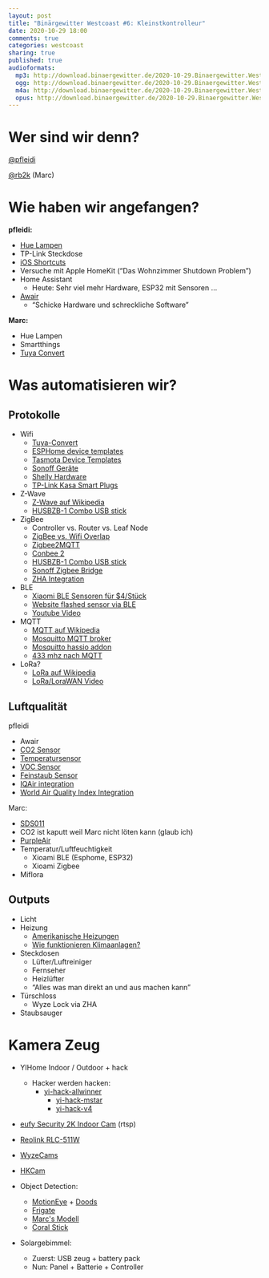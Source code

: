 ```yaml
---
layout: post
title: "Binärgewitter Westcoast #6: Kleinstkontrolleur"
date: 2020-10-29 18:00
comments: true
categories: westcoast
sharing: true
published: true
audioformats:
  mp3: http://download.binaergewitter.de/2020-10-29.Binaergewitter.Westcoast.6.mp3
  ogg: http://download.binaergewitter.de/2020-10-29.Binaergewitter.Westcoast.6.ogg
  m4a: http://download.binaergewitter.de/2020-10-29.Binaergewitter.Westcoast.6.m4a
  opus: http://download.binaergewitter.de/2020-10-29.Binaergewitter.Westcoast.6.opus
---
```


# Wer sind wir denn?

[@pfleidi](https://github.com/pfleidi/)

[@rb2k](https://twitter.com/rb2k/) (Marc)

# Wie haben wir angefangen?

**pfleidi:**

- [Hue Lampen](https://www.philips-hue.com/en-us)
- TP-Link Steckdose
- [iOS Shortcuts](https://support.apple.com/guide/shortcuts/welcome/ios)
- Versuche mit Apple HomeKit (“Das Wohnzimmer Shutdown Problem”)
- Home Assistant
    - Heute: Sehr viel mehr Hardware, ESP32 mit Sensoren …
- [Awair](https://www.getawair.com/)
    - “Schicke Hardware und schreckliche Software”

**Marc:**

- Hue Lampen
- Smartthings
- [Tuya Convert](https://github.com/ct-Open-Source/tuya-convert)

# Was automatisieren wir?
## Protokolle
- Wifi
    - [Tuya-Convert](https://github.com/ct-Open-Source/tuya-convert)
    - [ESPHome device templates](https://esphome-configs.io/devices/)
    - [Tasmota Device Templates](https://templates.blakadder.com/)
    - [Sonoff Geräte](https://www.itead.cc/smart-home.html)
    - [Shelly Hardware](https://shelly.cloud/)
    - [TP-Link Kasa Smart Plugs](https://www.kasasmart.com/us/products/smart-plugs)
- Z-Wave
    - [Z-Wave auf Wikipedia](https://en.wikipedia.org/wiki/Z-Wave)
    - [HUSBZB-1 Combo USB stick](https://www.amazon.com/GoControl-CECOMINOD016164-HUSBZB-1-USB-Hub/dp/B01GJ826F8)
- ZigBee
    - Controller vs. Router vs. Leaf Node
    - [ZigBee vs. Wifi Overlap](https://support.metageek.com/hc/en-us/articles/203845040-ZigBee-and-WiFi-Coexistence)
    - [Zigbee2MQTT](https://www.zigbee2mqtt.io/)
    - [Conbee 2](https://phoscon.de/en/conbee2)
    - [HUSBZB-1 Combo USB stick](https://www.amazon.com/GoControl-CECOMINOD016164-HUSBZB-1-USB-Hub/dp/B01GJ826F8)
    - [Sonoff Zigbee Bridge](https://www.itead.cc/sonoff-zbbridge.html)
    - [ZHA Integration](https://www.home-assistant.io/integrations/zha/)
- BLE
    - [Xiaomi BLE Sensoren für $4/Stück](https://www.aliexpress.com/item/4001230582090.html)
    - [Website flashed sensor via BLE](https://github.com/atc1441/ATC_MiThermometer)
    - [Youtube Video](https://youtu.be/K-HG7qs9hK0)
- MQTT
    - [MQTT auf Wikipedia](https://en.wikipedia.org/wiki/MQTT?wprov=sfti1)
    - [Mosquitto MQTT broker](https://mosquitto.org/)
    - [Mosquitto hassio addon](https://github.com/home-assistant/hassio-addons/tree/master/mosquitto)
    - [433 mhz nach MQTT](https://github.com/mverleun/RTL433-to-mqtt)
- LoRa?
    - [LoRa auf Wikipedia](https://en.wikipedia.org/wiki/LoRa#LoRaWAN)
    - [LoRa/LoraWAN Video](https://youtu.be/hMOwbNUpDQA)
## Luftqualität

pfleidi

- Awair
- [CO2 Sensor](https://esphome.io/components/sensor/mhz19.html)
- [Temperatursensor](https://esphome.io/components/sensor/hdc1080.html)
- [VOC Sensor](https://esphome.io/components/sensor/sgp30.html)
- [Feinstaub Sensor](https://esphome.io/components/sensor/pmsx003.html)
- [IQAir integration](https://www.home-assistant.io/integrations/airvisual/)
- [World Air Quality Index Integration](https://www.home-assistant.io/integrations/waqi/)

Marc:

- [SDS011](https://esphome.io/components/sensor/sds011.html)
- CO2 ist kaputt weil Marc nicht löten kann (glaub ich)
- [PurpleAir](https://www2.purpleair.com/collections/air-quality-sensors)
- Temperatur/Luftfeuchtigkeit
    - Xioami BLE (Esphome, ESP32)
    - Xioami Zigbee
- Miflora

## Outputs


- Licht
- Heizung
    - [Amerikanische Heizungen](https://www.youtube.com/watch?v=lBVvnDfW2Xo)
    - [Wie funktionieren Klimaanlagen?](https://www.youtube.com/watch?v=2horH-IeurA)
- Steckdosen
    - Lüfter/Luftreiniger
    - Fernseher
    - Heizlüfter
    - “Alles was man direkt an und aus machen kann”
- Türschloss
    - Wyze Lock via ZHA
- Staubsauger

# Kamera Zeug


- YIHome Indoor / Outdoor + hack
  - Hacker werden hacken:
	  - [yi-hack-allwinner](https://github.com/roleoroleo/yi-hack-Allwinner)
		- [yi-hack-mstar](https://github.com/roleoroleo/yi-hack-MStar)
		- [yi-hack-v4](https://github.com/TheCrypt0/yi-hack-v4)
- [eufy Security 2K Indoor Cam](https://www.amazon.de/eufy-%C3%9Cberwachungskamera-Personenerkennung-Sprachassistent-Bewegungssensor/dp/B086LBWH4M/) (rtsp)
- [Reolink RLC-511W](https://reolink.com/us/product/rlc-511w/)
- [WyzeCams](https://wyze.com/wyze-cam.html)
- [HKCam](https://hochgatterer.me/hkcam/)
    
- Object Detection:
    - [MotionEye](https://github.com/ccrisan/motioneye) + [Doods](https://github.com/snowzach/doods/)
    - [Frigate](https://github.com/blakeblackshear/frigate)
    - [Marc's Modell](https://github.com/rb2k/sqwrlmodel)
    - [Coral Stick](https://coral.ai/products/accelerator/)
- Solargebimmel:
    - Zuerst: USB zeug + battery pack
    - Nun: Panel + Batterie + Controller

